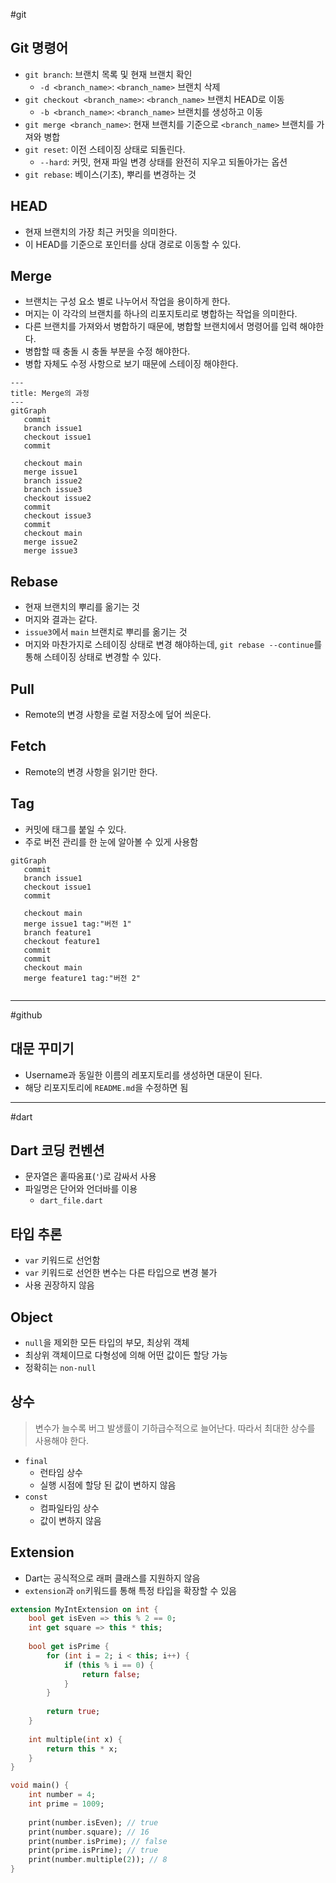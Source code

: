 #git

## Git 명령어
- `git branch`: 브랜치 목록 및 현재 브랜치 확인
	- `-d <branch_name>`: `<branch_name>` 브랜치 삭제
- `git checkout <branch_name>`: `<branch_name>` 브랜치 HEAD로 이동
	- `-b <branch_name>`: `<branch_name>` 브랜치를 생성하고 이동
- `git merge <branch_name>`: 현재 브랜치를 기준으로 `<branch_name>` 브랜치를 가져와 병합
- `git reset`: 이전 스테이징 상태로 되돌린다.
	- `--hard`: 커밋, 현재 파일 변경 상태를 완전히 지우고 되돌아가는 옵션
- `git rebase`: 베이스(기초), 뿌리를 변경하는 것

## HEAD
- 현재 브랜치의 가장 최근 커밋을 의미한다.
- 이 HEAD를 기준으로 포인터를 상대 경로로 이동할 수 있다.

## Merge
- 브랜치는 구성 요소 별로 나누어서 작업을 용이하게 한다.
- 머지는 이 각각의 브랜치를 하나의 리포지토리로 병합하는 작업을 의미한다.
- 다른 브랜치를 가져와서 병합하기 때문에, 병합할 브랜치에서 명령어를 입력 해야한다.
- 병합할 때 충돌 시 충돌 부분을 수정 해야한다.
- 병합 자체도 수정 사항으로 보기 때문에 스테이징 해야한다.

```mermaid
---
title: Merge의 과정
---
gitGraph
   commit
   branch issue1
   checkout issue1
   commit
   
   checkout main
   merge issue1
   branch issue2
   branch issue3
   checkout issue2
   commit
   checkout issue3
   commit
   checkout main
   merge issue2
   merge issue3
```
## Rebase
- 현재 브랜치의 뿌리를 옮기는 것
- 머지와 결과는 같다.
- `issue3`에서 `main` 브랜치로 뿌리를 옮기는 것
- 머지와 마찬가지로 스테이징 상태로 변경 해야하는데, `git rebase --continue`를 통해 스테이징 상태로 변경할 수 있다.

## Pull
- Remote의 변경 사항을 로컬 저장소에 덮어 씌운다.

## Fetch
- Remote의 변경 사항을 읽기만 한다.

## Tag
- 커밋에 태그를 붙일 수 있다.
- 주로 버전 관리를 한 눈에 알아볼 수 있게 사용함

```mermaid
gitGraph
   commit
   branch issue1
   checkout issue1
   commit
   
   checkout main
   merge issue1 tag:"버전 1"
   branch feature1
   checkout feature1
   commit
   commit
   checkout main
   merge feature1 tag:"버전 2"
   
```
---

#github
## 대문 꾸미기
- Username과 동일한 이름의 레포지토리를 생성하면 대문이 된다.
- 해당 리포지토리에 `README.md`을 수정하면 됨

---
#dart

## Dart 코딩 컨벤션
- 문자열은 홑따옴표(`'`)로 감싸서 사용
- 파일명은 단어와 언더바를 이용
	- `dart_file.dart`

## 타입 추론
- `var` 키워드로 선언함
- `var` 키워드로 선언한 변수는 다른 타입으로 변경 불가
- 사용 권장하지 않음

## Object
- `null`을 제외한 모든 타입의 부모, 최상위 객체
- 최상위 객체이므로 다형성에 의해 어떤 값이든 할당 가능
- 정확히는 `non-null `

## 상수

> 변수가 늘수록 버그 발생률이 기하급수적으로 늘어난다.
> 따라서 최대한 상수를 사용해야 한다.
- `final`
	- 런타임 상수
	- 실행 시점에 할당 된 값이 변하지 않음
- `const`
	- 컴파일타임 상수
	- 값이 변하지 않음

## Extension
- Dart는 공식적으로 래퍼 클래스를 지원하지 않음
- `extension`과 `on`키워드를 통해 특정 타입을 확장할 수 있음

```dart
extension MyIntExtension on int {
	bool get isEven => this % 2 == 0;
	int get square => this * this;
	
	bool get isPrime {
		for (int i = 2; i < this; i++) {
			if (this % i == 0) {
				return false;
			}
		}
		
		return true;
	}
	
	int multiple(int x) {
		return this * x;
	}
}

void main() {
	int number = 4;
	int prime = 1009;
	
	print(number.isEven); // true
	print(number.square); // 16
	print(number.isPrime); // false
	print(prime.isPrime); // true
	print(number.multiple(2)); // 8
}
```